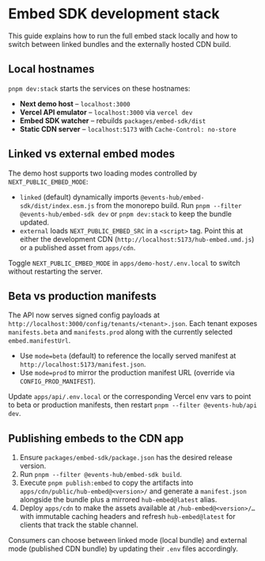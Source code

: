 # Embed SDK development stack

This guide explains how to run the full embed stack locally and how to switch between linked bundles and the externally hosted CDN build.

## Local hostnames

`pnpm dev:stack` starts the services on these hostnames:

- **Next demo host** – `localhost:3000`
- **Vercel API emulator** – `localhost:3000` via `vercel dev`
- **Embed SDK watcher** – rebuilds `packages/embed-sdk/dist`
- **Static CDN server** – `localhost:5173` with `Cache-Control: no-store`

## Linked vs external embed modes

The demo host supports two loading modes controlled by `NEXT_PUBLIC_EMBED_MODE`:

- `linked` (default) dynamically imports `@events-hub/embed-sdk/dist/index.esm.js` from the monorepo build. Run `pnpm --filter @events-hub/embed-sdk dev` or `pnpm dev:stack` to keep the bundle updated.
- `external` loads `NEXT_PUBLIC_EMBED_SRC` in a `<script>` tag. Point this at either the development CDN (`http://localhost:5173/hub-embed.umd.js`) or a published asset from `apps/cdn`.

Toggle `NEXT_PUBLIC_EMBED_MODE` in `apps/demo-host/.env.local` to switch without restarting the server.

## Beta vs production manifests

The API now serves signed config payloads at `http://localhost:3000/config/tenants/<tenant>.json`. Each tenant exposes `manifests.beta` and `manifests.prod` along with the currently selected `embed.manifestUrl`.

- Use `mode=beta` (default) to reference the locally served manifest at `http://localhost:5173/manifest.json`.
- Use `mode=prod` to mirror the production manifest URL (override via `CONFIG_PROD_MANIFEST`).

Update `apps/api/.env.local` or the corresponding Vercel env vars to point to beta or production manifests, then restart `pnpm --filter @events-hub/api dev`.

## Publishing embeds to the CDN app

1. Ensure `packages/embed-sdk/package.json` has the desired release version.
2. Run `pnpm --filter @events-hub/embed-sdk build`.
3. Execute `pnpm publish:embed` to copy the artifacts into `apps/cdn/public/hub-embed@<version>/` and generate a `manifest.json` alongside the bundle plus a mirrored `hub-embed@latest` alias.
4. Deploy `apps/cdn` to make the assets available at `/hub-embed@<version>/…` with immutable caching headers and refresh `hub-embed@latest` for clients that track the stable channel.

Consumers can choose between linked mode (local bundle) and external mode (published CDN bundle) by updating their `.env` files accordingly.
